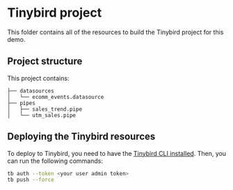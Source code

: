 # Tinybird project

This folder contains all of the resources to build the Tinybird project for this demo.

## Project structure

This project contains:

```
├── datasources
│   └── ecomm_events.datasource
├── pipes
│   ├── sales_trend.pipe
│   └── utm_sales.pipe
```

## Deploying the Tinybird resources

To deploy to Tinybird, you need to have the [Tinybird CLI installed](https://www.tinybird.co/docs/cli/overview). Then, you can run the following commands:

```sh
tb auth --token <your user admin token>
tb push --force
```
